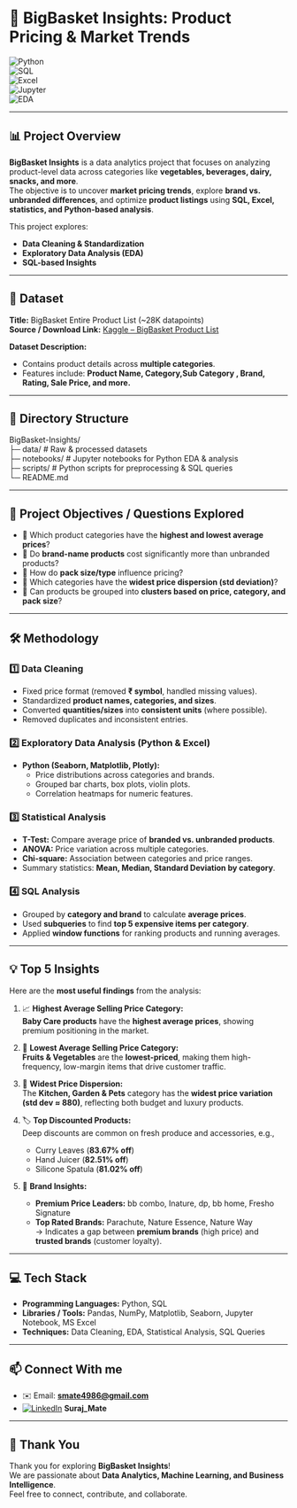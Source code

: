 # 🛒 BigBasket Insights: Product Pricing & Market Trends

![Python](https://img.shields.io/badge/Python-3776AB?style=for-the-badge&logo=python&logoColor=white)  
![SQL](https://img.shields.io/badge/SQL-4479A1?style=for-the-badge&logo=MySQL&logoColor=white)  
![Excel](https://img.shields.io/badge/Excel-217346?style=for-the-badge&logo=microsoft-excel&logoColor=white)  
![Jupyter](https://img.shields.io/badge/Jupyter-F37626?style=for-the-badge&logo=jupyter&logoColor=white)  
![EDA](https://img.shields.io/badge/EDA-FF6F00?style=for-the-badge&logo=apacheairflow&logoColor=white)  

---

## 📊 Project Overview
**BigBasket Insights** is a data analytics project that focuses on analyzing product-level data across categories like **vegetables, beverages, dairy, snacks, and more**.  
The objective is to uncover **market pricing trends**, explore **brand vs. unbranded differences**, and optimize **product listings** using **SQL, Excel, statistics, and Python-based analysis**.

This project explores:  
- **Data Cleaning & Standardization**  
- **Exploratory Data Analysis (EDA)**    
- **SQL-based Insights**  


---

## 📁 Dataset
**Title:** BigBasket Entire Product List (~28K datapoints)  
**Source / Download Link:** [Kaggle – BigBasket Product List](https://www.kaggle.com/datasets/surajjha101/bigbasket-entire-product-list-28k-datapoints)  

**Dataset Description:**  
- Contains product details across **multiple categories**.  
- Features include: **Product Name, Category,Sub Category ,  Brand, Rating, Sale Price, and more.**  
---

## 📂 Directory Structure
BigBasket-Insights/  
├─ data/             # Raw & processed datasets  
├─ notebooks/        # Jupyter notebooks for Python EDA & analysis  
├─ scripts/          # Python scripts for preprocessing & SQL queries  
└─ README.md  

---

## 🎯 Project Objectives / Questions Explored
- 🔹 Which product categories have the **highest and lowest average prices**?  
- 🔹 Do **brand-name products** cost significantly more than unbranded products?  
- 🔹 How do **pack size/type** influence pricing?  
- 🔹 Which categories have the **widest price dispersion (std deviation)**?  
- 🔹 Can products be grouped into **clusters based on price, category, and pack size**?  

---

## 🛠️ Methodology

### 1️⃣ Data Cleaning
- Fixed price format (removed **₹ symbol**, handled missing values).  
- Standardized **product names, categories, and sizes**.  
- Converted **quantities/sizes** into **consistent units** (where possible).  
- Removed duplicates and inconsistent entries.  

### 2️⃣ Exploratory Data Analysis (Python & Excel)
- **Python (Seaborn, Matplotlib, Plotly):**  
  - Price distributions across categories and brands.  
  - Grouped bar charts, box plots, violin plots.  
  - Correlation heatmaps for numeric features.
    
### 3️⃣ Statistical Analysis
- **T-Test:** Compare average price of **branded vs. unbranded products**.  
- **ANOVA:** Price variation across multiple categories.  
- **Chi-square:** Association between categories and price ranges.  
- Summary statistics: **Mean, Median, Standard Deviation by category**.  

### 4️⃣ SQL Analysis
- Grouped by **category and brand** to calculate **average prices**.  
- Used **subqueries** to find **top 5 expensive items per category**.  
- Applied **window functions** for ranking products and running averages.  

---

## 💡 Top 5 Insights
Here are the **most useful findings** from the analysis:  

1. 📈 **Highest Average Selling Price Category:**  
   **Baby Care products** have the **highest average prices**, showing premium positioning in the market.  

2. 🥦 **Lowest Average Selling Price Category:**  
   **Fruits & Vegetables** are the **lowest-priced**, making them high-frequency, low-margin items that drive customer traffic.  

3. 🏡 **Widest Price Dispersion:**  
   The **Kitchen, Garden & Pets** category has the **widest price variation (std dev ≈ 880)**, reflecting both budget and luxury products.  

4. 🏷️ **Top Discounted Products:**  
   Deep discounts are common on fresh produce and accessories, e.g.,  
   - Curry Leaves (**83.67% off**)  
   - Hand Juicer (**82.51% off**)  
   - Silicone Spatula (**81.02% off**)  

5. 🌟 **Brand Insights:**  
   - **Premium Price Leaders:** bb combo, Inature, dp, bb home, Fresho Signature  
   - **Top Rated Brands:** Parachute, Nature Essence, Nature Way  
   → Indicates a gap between **premium brands** (high price) and **trusted brands** (customer loyalty).  

---


## 💻 Tech Stack
- **Programming Languages:** Python, SQL
- **Libraries / Tools:** Pandas, NumPy, Matplotlib, Seaborn, Jupyter Notebook, MS Excel  
- **Techniques:** Data Cleaning, EDA, Statistical Analysis, SQL Queries

---

## 📫 Connect With me
- ✉️ Email: **smate4986@gmail.com**  
- [![LinkedIn](https://img.shields.io/badge/LinkedIn-0077B5?style=for-the-badge&logo=linkedin&logoColor=white)](https://www.linkedin.com/in/suraj-mate12/) **Suraj_Mate**

---

## 🙏 Thank You
Thank you for exploring **BigBasket Insights**!  
We are passionate about **Data Analytics, Machine Learning, and Business Intelligence**.  
Feel free to connect, contribute, and collaborate.  
